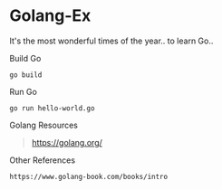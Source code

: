 # Golang-Ex
It's the most wonderful times of the year.. to learn Go..

Build Go
```
go build
```

Run Go
```
go run hello-world.go
```

Golang Resources
> https://golang.org/

Other References
```
https://www.golang-book.com/books/intro
```
